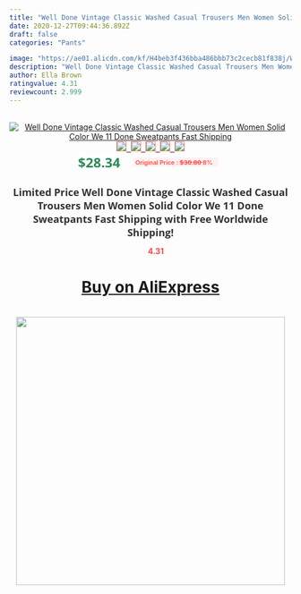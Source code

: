 ```yaml
---
title: "Well Done Vintage Classic Washed Casual Trousers Men Women Solid Color We 11 Done Sweatpants Fast Shipping"
date: 2020-12-27T09:44:36.892Z
draft: false
categories: "Pants"

image: "https://ae01.alicdn.com/kf/H4beb3f436bba486bbb73c2cecb81f838j/Well-Done-Vintage-Classic-Washed-Casual-Trousers-Men-Women-Solid-Color-We-11-Done-Sweatpants-Fast.jpg"
description: "Well Done Vintage Classic Washed Casual Trousers Men Women Solid Color We 11 Done Sweatpants Fast Shipping"
author: Ella Brown
ratingvalue: 4.31
reviewcount: 2.999
---
```

<br>
<div style="text-align: center;">
<a href="https://s.click.aliexpress.com/e/_A7C5VL" target="_blank" rel="nofollow noopener noreferrer"><img alt="Well Done Vintage Classic Washed Casual Trousers Men Women Solid Color We 11 Done Sweatpants Fast Shipping" class="magnifier-image" src="https://ae01.alicdn.com/kf/H4beb3f436bba486bbb73c2cecb81f838j/Well-Done-Vintage-Classic-Washed-Casual-Trousers-Men-Women-Solid-Color-We-11-Done-Sweatpants-Fast.jpg_640x640.jpg">
<br>
<img style="border:1px solid salmon" src="https://ae01.alicdn.com/kf/H4beb3f436bba486bbb73c2cecb81f838j/Well-Done-Vintage-Classic-Washed-Casual-Trousers-Men-Women-Solid-Color-We-11-Done-Sweatpants-Fast.jpg_120x120.jpg">&nbsp;&nbsp;<img style="border:1px solid salmon" src="https://ae01.alicdn.com/kf/H9f3ba5747912448785b112301e20d553y/Well-Done-Vintage-Classic-Washed-Casual-Trousers-Men-Women-Solid-Color-We-11-Done-Sweatpants-Fast.jpg_120x120.jpg">&nbsp;&nbsp;<img style="border:1px solid salmon" src="https://ae01.alicdn.com/kf/Hdaa5cb6f1a5f4a0a937abf9fe6a3c30eq/Well-Done-Vintage-Classic-Washed-Casual-Trousers-Men-Women-Solid-Color-We-11-Done-Sweatpants-Fast.jpg_120x120.jpg">&nbsp;&nbsp;<img style="border:1px solid salmon" src="https://ae01.alicdn.com/kf/Hcde8feaec25e4e2ab4411a1a6b9d6de5C/Well-Done-Vintage-Classic-Washed-Casual-Trousers-Men-Women-Solid-Color-We-11-Done-Sweatpants-Fast.jpg_120x120.jpg">&nbsp;&nbsp;<img style="border:1px solid salmon" src="https://ae01.alicdn.com/kf/Hbb635f3fe1634506bd02183ec1db3632G/Well-Done-Vintage-Classic-Washed-Casual-Trousers-Men-Women-Solid-Color-We-11-Done-Sweatpants-Fast.jpg_120x120.jpg"></a></div><br0>
<div style="text-align: center;"><span style="background-color: white; border: 0px; box-sizing: border-box; color: seagreen; display: inline-block; font-family: &quot;open sans&quot; , &quot;arial&quot; , &quot;helvetica&quot; , sans-serif , &quot;heiti&quot;; font-size: 24px; font-stretch: inherit; font-weight: 700; line-height: inherit; margin: 0px 10px 0px 0px; padding: 0px; vertical-align: middle;">$28.34 </span>
<span style="background: rgb(255 , 241 , 241); border-radius: 3px; border: 0px; box-sizing: border-box; color: #ff4747; display: inline-block; font-family: inherit; font-size: 12px; font-stretch: inherit; font-style: inherit; font-variant: inherit; font-weight: 600; line-height: inherit; margin: 0px; padding: 2px 5px; transform: scale(0.9); vertical-align: middle;">Original Price : <b style="text-decoration: line-through;">$30.80 </b> 8%&nbsp;&nbsp;</span></div>
<h1 style="color: #333333; display: inline-block; font-family: &quot;open sans&quot; , &quot;arial&quot; , &quot;helvetica&quot; , sans-serif , &quot;heiti&quot;; font-size: 18px; font-stretch: inherit; font-weight: 700; text-align: center;">Limited Price Well Done Vintage Classic Washed Casual Trousers Men Women Solid Color We 11 Done Sweatpants Fast Shipping with Free Worldwide Shipping!</h1>
<div style="color: #ff4747; text-align: center;">
<img src="https://4.bp.blogspot.com/-M0ZcTcb-5uY/XleCXlxnR4I/AAAAAAAAAEc/OrjgMkXV1oMQFaCRZj5HQwOCBcu3w1FegCPcBGAYYCw/s1600/star.png" style="height: 15px;">&nbsp;<b>4.31</b></div>
<div class="button_cont" align="center"><a class="buynow_a" href="https://s.click.aliexpress.com/e/_A7C5VL" target="_blank" rel="nofollow noopener noreferrer"><H1>Buy on AliExpress</H1></a></div><br>
<div class="separator" style="clear: both; text-align: center;">
<img src="https://lh3.googleusercontent.com/-pTy5HemUv9M/XlePHvY0dAI/AAAAAAAAAE4/0nX5iRUoIWY8eMW9Dpxeirr157OZliDIgCLcBGAsYHQ/s1600/badge.gif" width="480">
</div>
